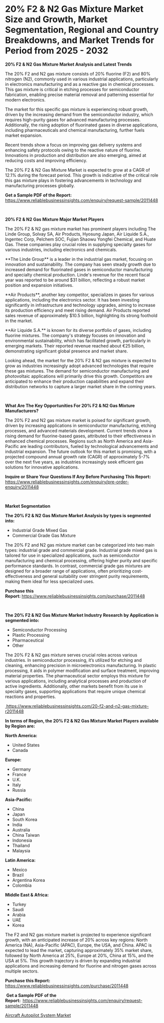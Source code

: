<p><h1>20% F2 & N2 Gas Mixture Market Size and Growth, Market Segmentation, Regional and Country Breakdowns, and Market Trends for Period from 2025 -  2032</h1></p><p><strong>20% F2 & N2 Gas Mixture Market Analysis and Latest Trends</strong></p>
<p><p>The 20% F2 and N2 gas mixture consists of 20% fluorine (F2) and 80% nitrogen (N2), commonly used in various industrial applications, particularly in electronics manufacturing and as a reactive gas in chemical processes. This gas mixture is critical in etching processes for semiconductor fabrication, enabling precise material removal and patterning essential for modern electronics. </p><p>The market for this specific gas mixture is experiencing robust growth, driven by the increasing demand from the semiconductor industry, which requires high-purity gases for advanced manufacturing processes. Additionally, the rising adoption of fluorinated gases in diverse applications, including pharmaceuticals and chemical manufacturing, further fuels market expansion. </p><p>Recent trends show a focus on improving gas delivery systems and enhancing safety protocols owing to the reactive nature of fluorine. Innovations in production and distribution are also emerging, aimed at reducing costs and improving efficiency. </p><p>The 20% F2 & N2 Gas Mixture Market is expected to grow at a CAGR of 12.1% during the forecast period. This growth is indicative of the critical role this gas mixture plays in fostering advancements in technology and manufacturing processes globally.</p></p>
<p><strong>Get a Sample PDF of the Report:&nbsp;</strong> <a href="https://www.reliablebusinessinsights.com/enquiry/request-sample/2011448?utm_campaign=2924&utm_medium=2&utm_source=Github&utm_content=ia&utm_term=29032025&utm_id=20-f2-n2-gas-mixture">https://www.reliablebusinessinsights.com/enquiry/request-sample/2011448</a></p>
<p>&nbsp;</p>
<p><strong>20% F2 & N2 Gas Mixture Major Market Players</strong></p>
<p><p>The 20% F2 & N2 gas mixture market has prominent players including The Linde Group, Solvay SA, Air Products, Hyosung Japan, Air Liquide S.A., Ingentec Corp, Pelchem SOC, Fujian Shaowu Yongfei Chemical, and Huate Gas. These companies play crucial roles in supplying specialty gases for various industries, including electronics and chemicals.</p><p>**The Linde Group** is a leader in the industrial gas market, focusing on innovation and sustainability. The company has seen steady growth due to increased demand for fluorinated gases in semiconductor manufacturing and specialty chemical production. Linde's revenue for the recent fiscal year was reported to be around $31 billion, reflecting a robust market position and expansion initiatives.</p><p>**Air Products**, another key competitor, specializes in gases for various applications, including the electronics sector. It has been investing significantly in infrastructure and technology upgrades, aiming to increase its production efficiency and meet rising demand. Air Products reported sales revenue of approximately $10.5 billion, highlighting its strong foothold in the market.</p><p>**Air Liquide S.A.** is known for its diverse portfolio of gases, including fluorine mixtures. The company's strategy focuses on innovation and environmental sustainability, which has facilitated growth, particularly in emerging markets. Their reported revenue reached about €25 billion, demonstrating significant global presence and market share.</p><p>Looking ahead, the market for the 20% F2 & N2 gas mixture is expected to grow as industries increasingly adopt advanced technologies that require these gas mixtures. The demand for semiconductor manufacturing and photovoltaic applications will primarily drive this growth. Competitors are anticipated to enhance their production capabilities and expand their distribution networks to capture a larger market share in the coming years.</p></p>
<p>&nbsp;</p>
<p><strong>What Are The Key Opportunities For 20% F2 & N2 Gas Mixture Manufacturers?</strong></p>
<p><p>The 20% F2 and N2 gas mixture market is poised for significant growth, driven by increasing applications in semiconductor manufacturing, etching processes, and advanced materials development. Current trends show a rising demand for fluorine-based gases, attributed to their effectiveness in enhanced chemical processes. Regions such as North America and Asia-Pacific are leading contributors, fueled by technological advancements and industrial expansion. The future outlook for this market is promising, with a projected compound annual growth rate (CAGR) of approximately 5-7% over the next five years, as industries increasingly seek efficient gas solutions for innovative applications.</p></p>
<p><strong>Inquire or Share Your Questions If Any Before Purchasing This Report:</strong> <a href="https://www.reliablebusinessinsights.com/enquiry/pre-order-enquiry/2011448?utm_campaign=2924&utm_medium=2&utm_source=Github&utm_content=ia&utm_term=29032025&utm_id=20-f2-n2-gas-mixture">https://www.reliablebusinessinsights.com/enquiry/pre-order-enquiry/2011448</a></p>
<p>&nbsp;</p>
<p><strong>Market Segmentation</strong></p>
<p><strong>The 20% F2 & N2 Gas Mixture Market Analysis by types is segmented into:</strong></p>
<p><ul><li>Industrial Grade Mixed Gas</li><li>Commercial Grade Gas Mixture</li></ul></p>
<p><p>The 20% F2 and N2 gas mixture market can be categorized into two main types: industrial grade and commercial grade. Industrial grade mixed gas is tailored for use in specialized applications, such as semiconductor manufacturing and chemical processing, offering higher purity and specific performance standards. In contrast, commercial grade gas mixtures are designed for a broader range of applications, often prioritizing cost-effectiveness and general suitability over stringent purity requirements, making them ideal for less specialized uses.</p></p>
<p><strong>Purchase this Report:&nbsp;</strong><a href="https://www.reliablebusinessinsights.com/purchase/2011448?utm_campaign=2924&utm_medium=2&utm_source=Github&utm_content=ia&utm_term=29032025&utm_id=20-f2-n2-gas-mixture">https://www.reliablebusinessinsights.com/purchase/2011448</a></p>
<p>&nbsp;</p>
<p><strong>The 20% F2 & N2 Gas Mixture Market Industry Research by Application is segmented into:</strong></p>
<p><ul><li>Semiconductor Processing</li><li>Plastic Processing</li><li>Pharmaceutical</li><li>Other</li></ul></p>
<p><p>The 20% F2 & N2 gas mixture serves crucial roles across various industries. In semiconductor processing, it’s utilized for etching and cleaning, enhancing precision in microelectronics manufacturing. In plastic processing, it aids in polymer modification and surface treatment, improving material properties. The pharmaceutical sector employs this mixture for various applications, including analytical processes and production of active ingredients. Additionally, other markets benefit from its use in specialty gases, supporting applications that require unique chemical reactions and properties.</p></p>
<p><a href="https://www.reliablebusinessinsights.com/20-f2-and-n2-gas-mixture-r2011448?utm_campaign=2924&utm_medium=2&utm_source=Github&utm_content=ia&utm_term=29032025&utm_id=20-f2-n2-gas-mixture">&nbsp;https://www.reliablebusinessinsights.com/20-f2-and-n2-gas-mixture-r2011448</a></p>
<p><strong>In terms of Region, the 20% F2 & N2 Gas Mixture Market Players available by Region are:</strong></p>
<p>
    <p> <strong> North America: </strong>
        <ul>
            <li>United States</li>
            <li>Canada</li>
        </ul>
        </p> 
    <p> <strong> Europe: </strong>
        <ul>
            <li>Germany</li>
            <li>France</li>
            <li>U.K.</li>
            <li>Italy</li>
            <li>Russia</li>
        </ul>
        </p> 
    <p> <strong> Asia-Pacific: </strong>
        <ul>
            <li>China</li>
            <li>Japan</li>
            <li>South Korea</li>
            <li>India</li>
            <li>Australia</li>
            <li>China Taiwan</li>
            <li>Indonesia</li>
            <li>Thailand</li>
            <li>Malaysia</li>
        </ul>
        </p> 
    <p> <strong> Latin America: </strong>
        <ul>
            <li>Mexico</li>
            <li>Brazil</li>
            <li>Argentina Korea</li>
            <li>Colombia</li>
        </ul>
        </p> 
    <p> <strong> Middle East & Africa: </strong>
        <ul>
            <li>Turkey</li>
            <li>Saudi</li>
            <li>Arabia</li>
            <li>UAE</li>
            <li>Korea</li>
        </ul>
    </p>
    </p>
<p><p>The F2 and N2 gas mixture market is projected to experience significant growth, with an anticipated increase of 20% across key regions: North America (NA), Asia-Pacific (APAC), Europe, the USA, and China. APAC is expected to lead the market, capturing approximately 35% market share, followed by North America at 25%, Europe at 20%, China at 15%, and the USA at 5%. This growth trajectory is driven by expanding industrial applications and increasing demand for fluorine and nitrogen gases across multiple sectors.</p></p>
<p><strong>Purchase this Report: </strong><a href="https://www.reliablebusinessinsights.com/purchase/2011448?utm_campaign=2924&utm_medium=2&utm_source=Github&utm_content=ia&utm_term=29032025&utm_id=20-f2-n2-gas-mixture">https://www.reliablebusinessinsights.com/purchase/2011448</a></p>
<p>&nbsp;<strong>Get a Sample PDF of the Report:&nbsp;&nbsp;</strong><a href="https://www.reliablebusinessinsights.com/enquiry/request-sample/2011448?utm_campaign=2924&utm_medium=2&utm_source=Github&utm_content=ia&utm_term=29032025&utm_id=20-f2-n2-gas-mixture">https://www.reliablebusinessinsights.com/enquiry/request-sample/2011448</a></p>
<p><strong></strong></p>
<p><p><a href="https://github.com/djembashote/Market-Research-Report-List-1/blob/main/aircraft-autopilot-system-market.md?utm_campaign=2924&utm_medium=2&utm_source=Github&utm_content=ia&utm_term=29032025&utm_id=20-f2-n2-gas-mixture">Aircraft Autopilot System Market</a></p></p>